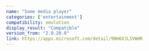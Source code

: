 ```yaml
---
name: "Some media player"
categories: ['entertainment']
compatibility: emulation
display_result: "Compatible"
version_from: "2.0.20.0"
link: https://apps.microsoft.com/detail/9NH6XJLSVWHR
---
```

